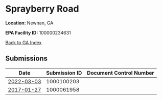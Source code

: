 # Sprayberry Road

**Location:** Newnan, GA

**EPA Facility ID:** 100000234631

[Back to GA Index](../../index.md)

## Submissions

| Date | Submission ID | Document Control Number |
|------|--------------|-------------------------|
| [2022-03-03](submissions/1000100203.md) | 1000100203 |  |
| [2017-01-27](submissions/1000061958.md) | 1000061958 |  |
